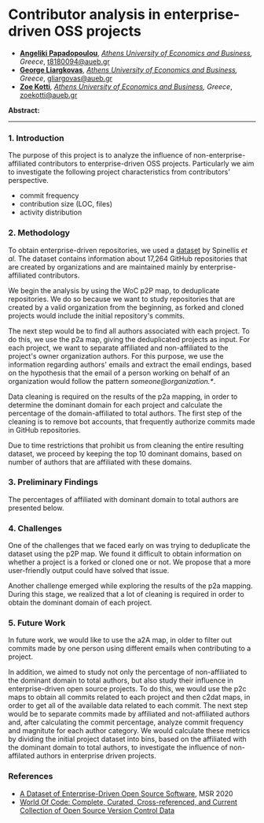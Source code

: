 # Contributor analysis in enterprise-driven OSS projects

* **[Angeliki Papadopoulou](https://www.balab.aueb.gr/angeliki-papadopolou.html)**, *[Athens University of Economics and Business](https://www.aueb.gr/en/international), Greece*, t8180094@aueb.gr
* **[George Liargkovas](https://www.balab.aueb.gr/george-liargkovas.html)**, *[Athens University of Economics and Business](https://www.aueb.gr/en/international), Greece*, gliargovas@aueb.gr
* **[Zoe Kotti](https://zkotti.github.io/)**, *[Athens University of Economics and Business](https://www.aueb.gr/en/international), Greece*, zoekotti@aueb.gr

**Abstract:** 

***

### 1. Introduction
The purpose of this project is to analyze the influence of non-enterprise-affiliated contributors
to enterprise-driven OSS projects.
Particularly we aim to investigate the following project characteristics from contributors' perspective.

- commit frequency
- contribution size (LOC, files)
- activity distribution

### 2. Methodology
To obtain enterprise-driven repositories, we used a [dataset](https://dl.acm.org/doi/epdf/10.1145/3379597.3387495) by Spinellis *et al.* The dataset contains information about 17,264 GitHub repositories that are created by organizations and are maintained mainly by enterprise-affiliated contributors. 

We begin the analysis by using the WoC p2P map, to deduplicate repositories. We do so because we want to study repositories that are created by a valid organization from the beginning, as forked and cloned projects would include the initial repository's commits.

The next step would be to find all authors associated with each project. To do this, we use the p2a map, giving the deduplicated projects as input. 
For each project, we want to separate affiliated and non-affiliated to the project's owner organization authors. For this purpose, we use the information regarding authors' emails and extract the email endings, based on the hypothesis that the email of a person working on behalf of an organization would follow the pattern *someone@organization.\**. 

Data cleaning is required on the results of the p2a mapping, in order to determine the dominant domain for each project and calculate the percentage of the domain-affiliated to total authors. The first step of the cleaning is to remove bot accounts, that frequently authorize commits made in GitHub repositories.

Due to time restrictions that prohibit us from cleaning the entire resulting dataset, we proceed by keeping the top 10 dominant domains, based on number of authors that are affiliated with these domains.

### 3. Preliminary Findings
The percentages of affiliated with dominant domain to total authors are presented below.




### 4. Challenges
One of the challenges that we faced early on was trying to deduplicate the dataset using the p2P map. We found it difficult to obtain information on whether a project is a forked or cloned one or not. We propose that a more user-friendly output could have solved that issue.

Another challenge emerged while exploring the results of the p2a mapping. During this stage, we realized that a lot of cleaning is required in order to obtain the dominant domain of each project.

### 5. Future Work

In future work, we would like to use the a2A map, in older to filter out commits made by one person using different emails when contributing to a project.

In addition, we aimed to study not only the percentage of non-affiliated to the dominant domain to total authors, but also study their influence in enterprise-driven open source projects. 
To do this, we would use the p2c maps to obtain all commits related to each project and then c2dat maps, in order to get all of the available data related to each commit. 
The next step would be to separate commits made by affiliated and not-affiliated authors and, after calculating the commit percentage, analyze commit frequency and magnitute for each author category. We would calculate these metrics by dividing the initial project dataset into bins, based on the affiliated with the dominant domain to total authors, to investigate the influence of non-affilated authors in enterprise driven projects.

### References
- [A Dataset of Enterprise-Driven Open Source Software](https://arxiv.org/abs/2002.03927), MSR 2020
- [World Of Code: Complete, Curated, Cross-referenced, and Current Collection of Open Source Version Control Data](https://worldofcode.org/)
